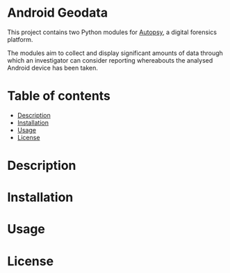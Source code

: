 # Android Geodata

This project contains two Python modules for [Autopsy](http://www.autopsy.com/), a digital forensics platform.

The modules aim to collect and display significant amounts of data through which an investigator can consider reporting whereabouts the analysed Android device has been taken. 

# Table of contents

* [Description](README.md#Description)
* [Installation](README.md#Installation)
* [Usage](README.md#Usage)
* [License](README.md#License)

# Description

# Installation

# Usage

# License
